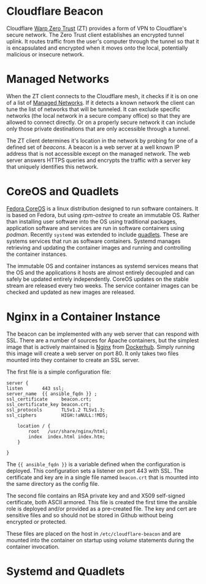 # Cloudflare Beacon

Cloudflare [Warp Zero Trust](https://developers.cloudflare.com/cloudflare-one/connections/connect-devices/warp/ "Warp Zero Trust") 
(ZT) provides a form of VPN to Cloudflare's secure network.
The Zero Trust client establishes an encrypted tunnel uplink. It routes traffic from
the user's computer through the tunnel so that it is encapsulated and encrypted when
it moves onto the local, potentially malicious or insecure network.

# Managed Networks

When the ZT client connects to the Cloudflare mesh, it checks if it is on one of a list of 
[Managed Networks](https://developers.cloudflare.com/cloudflare-one/connections/connect-devices/warp/configure-warp/managed-networks/ "Managed Networks"). 
If it detects a known network the client can tune the list of
networks that will be tunneled. It can exclude specific networks (the local network in
a secure company office) so that they are allowed to connect directly. Or on a 
properly secure network it can include only those private destinations that are
only accessible through a tunnel.

The ZT client determines it's location in the network by probing for one of a defined
set of *beacons*.  A beacon is a web server at a well known IP address that is not
accessible except on the managed network.  The web server answers HTTPS queries and
encrypts the traffic with a server key that uniquely identifies this network.

# CoreOS and Quadlets

[Fedora CoreOS](https://fedoraproject.org/coreos/ "Fedora CoreOS") is a linux distribution 
designed to run software containers. It is based on Fedora, but using *rpm-ostree* to create
an immutable OS.  Rather than installing user software into the OS using traditional packages,
application software and services are run in software containers using *podman*. Recently
`systemd` was extended to include [quadlets](https://docs.podman.io/en/latest/markdown/podman-systemd.unit.5.html "Podman Quadlets"). These are systems services that run as
software containers. Systemd manages retrieving and updating the container images
and running and controlling the container instances.

The immutable OS and container instances as systemd services means that the OS and the
applications it hosts are almost entirely decoupled and can safely be updated entirely
independently. CoreOS updates on the stable stream are released every two weeks. The service
container images can be checked and updated as new images are released.

# Nginx in a Container Instance

The beacon can be implemented with any web server that can respond with SSL. There are
a number of sources for Apache containers, but the simplest image that is actively maintained
is [Nginx](https://nginx.org "Nginx Official web site") from [Dockerhub](https://hub.docker.com/_/nginx "Nginx Container Image on Dockerhub"). Simply running this image will create a web
server on port 80. It only takes two files mounted into they container to create an SSL
server.

The first file is a simple configuration file:

    server {
    listen       443 ssl;
    server_name  {{ ansible_fqdn }} ;
    ssl_certificate     beacon.crt;
    ssl_certificate_key beacon.crt;
    ssl_protocols       TLSv1.2 TLSv1.3;
    ssl_ciphers         HIGH:!aNULL:!MD5;
    
        location / {
            root   /usr/share/nginx/html;
            index  index.html index.htm;
        }
    
    }

The `{{ ansible_fqdn }}` is a variable defined when the configuration is deployed. 
This configuration sets a listener on port 443 with SSL. The certificate and key are in
a single file named `beacon.crt` that is mounted into the same directory as the config
file.

The second file contains an RSA private key and and X509 self-signed certificate, both
ASCII armored. This file is created the first time the ansible role is deployed and/or
provided as a pre-created file. The key and cert are sensitive files and so should
not be stored in Github without being encrypted or protected.

These files are placed on the host in `/etc/cloudflare-beacon` and are mounted into
the container on startup using *volume* statements during the container invocation.

# Systemd and Quadlets


